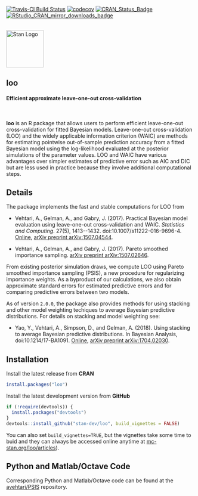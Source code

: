 [![Travis-CI Build Status](https://travis-ci.org/stan-dev/loo.svg?branch=master)](https://travis-ci.org/stan-dev/loo)
[![codecov](https://codecov.io/gh/stan-dev/loo/branch/master/graph/badge.svg)](https://codecov.io/github/stan-dev/loo?branch=master)
[![CRAN_Status_Badge](http://www.r-pkg.org/badges/version/loo?color=blue)](http://cran.r-project.org/web/packages/loo)
[![RStudio_CRAN_mirror_downloads_badge](http://cranlogs.r-pkg.org/badges/grand-total/loo?color=blue)](http://cran.r-project.org/web/packages/loo)

<br>

<div style="text-align:left">
<span><a href="http://mc-stan.org">
<img src="https://raw.githubusercontent.com/stan-dev/logos/master/logo_tm.png" width=100 alt="Stan Logo"/> </a><h2><strong>loo</strong></h2>
<h4>Efficient approximate leave-one-out cross-validation</h4></span>
</div>

<br>

**loo** is an R package that allows users to perform efficient leave-one-out cross-validation for fitted Bayesian models.
Leave-one-out cross-validation (LOO) and the widely applicable information
criterion (WAIC) are methods for estimating pointwise out-of-sample
prediction accuracy from a fitted Bayesian model using the log-likelihood
evaluated at the posterior simulations of the parameter values. LOO and WAIC
have various advantages over simpler estimates of predictive error such as
AIC and DIC but are less used in practice because they involve additional
computational steps.

## Details

The package implements the fast and stable computations for LOO from

* Vehtari, A., Gelman, A., and Gabry, J. (2017). Practical Bayesian model 
evaluation using leave-one-out cross-validation and WAIC. 
_Statistics and Computing_. 27(5), 1413--1432. doi:10.1007/s11222-016-9696-4. [Online](http://link.springer.com/article/10.1007\%2Fs11222-016-9696-4), 
[arXiv preprint arXiv:1507.04544](http://arxiv.org/abs/1507.04544).

* Vehtari, A., Gelman, A., and Gabry, J. (2017). Pareto smoothed importance sampling. 
[arXiv preprint arXiv:1507.02646](http://arxiv.org/abs/1507.02646).

From existing posterior simulation draws, we compute LOO using Pareto smoothed
importance sampling (PSIS), a new procedure for regularizing importance weights.
As a byproduct of our calculations, we also obtain approximate standard errors
for estimated predictive errors and for comparing predictive errors between two
models.

As of version `2.0.0`, the package also provides methods for using stacking and
other model weighting techiques to average Bayesian predictive distributions. 
For details on stacking and model weighting see: 

* Yao, Y., Vehtari, A., Simpson, D., and Gelman, A. (2018). Using
stacking to average Bayesian predictive distributions. In Bayesian
Analysis, doi:10.1214/17-BA1091. 
[Online](https://projecteuclid.org/euclid.ba/1516093227),
[arXiv preprint arXiv:1704.02030](https://arxiv.org/abs/1704.02030).


## Installation


Install the latest release from **CRAN**

```r
install.packages("loo")
```

Install the latest development version from **GitHub**

```r
if (!require(devtools)) {
  install.packages("devtools")
}
devtools::install_github("stan-dev/loo", build_vignettes = FALSE)
```

You can also set `build_vignettes=TRUE`, but the vignettes take some time to
buid and they can always be accessed online anytime at
[mc-stan.org/loo/articles](http://mc-stan.org/loo/articles/)).


## Python and Matlab/Octave Code

Corresponding Python and Matlab/Octave code can be found at the
[avehtari/PSIS](https://github.com/avehtari/PSIS) repository.
